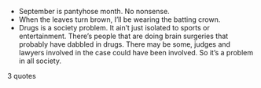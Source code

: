  - September is pantyhose month. No nonsense.
 - When the leaves turn brown, I’ll be wearing the batting crown.
 - Drugs is a society problem. It ain’t just isolated to sports or entertainment. There’s people that are doing brain surgeries that probably have dabbled in drugs. There may be some, judges and lawyers involved in the case could have been involved. So it’s a problem in all society.

3 quotes